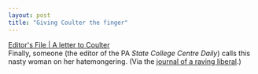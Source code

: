 ```yaml
---
layout: post
title: "Giving Coulter the finger"
---
```




<a href="http://www.centredaily.com/mld/centredaily/news/opinion/3977402.htm">Editor's File | A letter to Coulter</a><br>
Finally, someone (the editor of the PA <em>State College Centre Daily</em>) calls this nasty woman on her hatemongering. (Via the <a href="http://www.salon.com/politics/conason/2002/09/04/bush/index.html">journal of a raving liberal</a>.)


